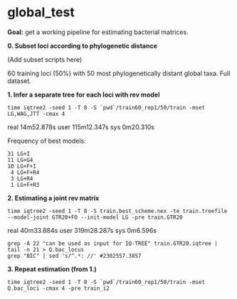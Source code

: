 # global_test  

**Goal:** get a working pipeline for estimating bacterial matrices.  

**0. Subset loci according to phylogenetic distance**  

(Add subset scripts here)  

60 training loci (50%) with 50 most phylogenetically distant global taxa. Full dataset.  

**1. Infer a separate tree for each loci with rev model**  

```
time iqtree2 -seed 1 -T 8 -S `pwd`/train60_rep1/50/train -mset LG,WAG,JTT -cmax 4
```

real    14m52.878s 
user    115m12.347s
sys     0m20.310s  

Frequency of best models:
```
31 LG+I
11 LG+G4
10 LG+F+I
 4 LG+F+R4
 3 LG+R4
 1 LG+F+R3
```

**2. Estimating a joint rev matrix**  

```
time iqtree2 -seed 1 -T 8 -S train.best_scheme.nex -te train.treefile --model-joint GTR20+FO --init-model LG -pre train.GTR20
```  

real    40m33.884s 
user    319m28.287s
sys     0m6.596s   

```
grep -A 22 "can be used as input for IQ-TREE" train.GTR20.iqtree | tail -n 21 > Q.bac_locus
grep "BIC" | sed 's/^.*: //' #2302557.3857
```

**3. Repeat estimation (from 1.)**  

```
time iqtree2 -seed 1 -T 8 -S `pwd`/train60_rep1/50/train -mset Q.bac_loci -cmax 4 -pre train_i2
```
